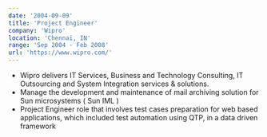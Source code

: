```yaml
---
date: '2004-09-09'
title: 'Project Engineer'
company: 'Wipro'
location: 'Chennai, IN'
range: 'Sep 2004 - Feb 2008'
url: 'https://www.wipro.com/'
---
```


- Wipro delivers IT Services, Business and Technology Consulting, IT Outsourcing and System Integration services & solutions.
- Manage the development and maintenance of mail archiving solution for Sun microsystems ( Sun IML )
- Project Engineer role that involves test cases preparation for web based applications, which included test automation using QTP, in a data driven framework
